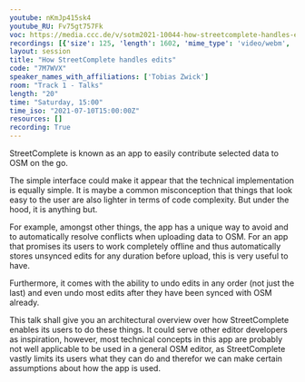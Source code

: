 ```yaml
---
youtube: nKmJp415sk4
youtube_RU: Fv75gt757Fk
voc: https://media.ccc.de/v/sotm2021-10044-how-streetcomplete-handles-edits
recordings: [{'size': 125, 'length': 1602, 'mime_type': 'video/webm', 'language': 'eng', 'filename': 'sotm2021-10044-eng-How_StreetComplete_handles_edits_webm-hd.webm', 'state': 'new', 'folder': 'webm-hd', 'high_quality': True, 'width': 1920, 'height': 1080, 'updated_at': '2021-09-21T20:52:38.472+02:00', 'recording_url': 'https://cdn.media.ccc.de/events/sotm/2021/webm-hd/sotm2021-10044-eng-How_StreetComplete_handles_edits_webm-hd.webm', 'url': 'https://media.ccc.de/public/recordings/55016', 'event_url': 'https://media.ccc.de/public/events/bedab0b4-e8be-59aa-afe4-8abf26b8675c', 'conference_url': 'https://media.ccc.de/public/conferences/sotm2021'}, {'size': 60, 'length': 1602, 'mime_type': 'video/webm', 'language': 'eng', 'filename': 'sotm2021-10044-eng-How_StreetComplete_handles_edits_webm-sd.webm', 'state': 'new', 'folder': 'webm-sd', 'high_quality': False, 'width': 720, 'height': 576, 'updated_at': '2021-09-21T20:28:34.515+02:00', 'recording_url': 'https://cdn.media.ccc.de/events/sotm/2021/webm-sd/sotm2021-10044-eng-How_StreetComplete_handles_edits_webm-sd.webm', 'url': 'https://media.ccc.de/public/recordings/55014', 'event_url': 'https://media.ccc.de/public/events/bedab0b4-e8be-59aa-afe4-8abf26b8675c', 'conference_url': 'https://media.ccc.de/public/conferences/sotm2021'}, {'size': 44, 'length': 1602, 'mime_type': 'video/mp4', 'language': 'eng', 'filename': 'sotm2021-10044-eng-How_StreetComplete_handles_edits_sd.mp4', 'state': 'new', 'folder': 'h264-sd', 'high_quality': False, 'width': 720, 'height': 576, 'updated_at': '2021-09-21T20:13:33.264+02:00', 'recording_url': 'https://cdn.media.ccc.de/events/sotm/2021/h264-sd/sotm2021-10044-eng-How_StreetComplete_handles_edits_sd.mp4', 'url': 'https://media.ccc.de/public/recordings/55013', 'event_url': 'https://media.ccc.de/public/events/bedab0b4-e8be-59aa-afe4-8abf26b8675c', 'conference_url': 'https://media.ccc.de/public/conferences/sotm2021'}, {'size': 24, 'length': 1602, 'mime_type': 'audio/mpeg', 'language': 'eng', 'filename': 'sotm2021-10044-eng-How_StreetComplete_handles_edits_mp3.mp3', 'state': 'new', 'folder': 'mp3', 'high_quality': False, 'width': 0, 'height': 0, 'updated_at': '2021-09-21T20:10:32.993+02:00', 'recording_url': 'https://cdn.media.ccc.de/events/sotm/2021/mp3/sotm2021-10044-eng-How_StreetComplete_handles_edits_mp3.mp3', 'url': 'https://media.ccc.de/public/recordings/55011', 'event_url': 'https://media.ccc.de/public/events/bedab0b4-e8be-59aa-afe4-8abf26b8675c', 'conference_url': 'https://media.ccc.de/public/conferences/sotm2021'}, {'size': 107, 'length': 1602, 'mime_type': 'video/mp4', 'language': 'eng', 'filename': 'sotm2021-10044-eng-How_StreetComplete_handles_edits_hd.mp4', 'state': 'new', 'folder': 'h264-hd', 'high_quality': True, 'width': 1920, 'height': 1080, 'updated_at': '2021-09-21T20:08:35.499+02:00', 'recording_url': 'https://cdn.media.ccc.de/events/sotm/2021/h264-hd/sotm2021-10044-eng-How_StreetComplete_handles_edits_hd.mp4', 'url': 'https://media.ccc.de/public/recordings/55009', 'event_url': 'https://media.ccc.de/public/events/bedab0b4-e8be-59aa-afe4-8abf26b8675c', 'conference_url': 'https://media.ccc.de/public/conferences/sotm2021'}]
layout: session
title: "How StreetComplete handles edits"
code: "7M7WVX"
speaker_names_with_affiliations: ['Tobias Zwick']
room: "Track 1 - Talks"
length: "20"
time: "Saturday, 15:00"
time_iso: "2021-07-10T15:00:00Z"
resources: []
recording: True
---
```

StreetComplete is known as an app to easily contribute selected data to OSM on the go. 

The simple interface could make it appear that the technical implementation is equally simple. It is maybe a common misconception that things that look easy to the user are also lighter in terms of code complexity. But under the hood, it is anything but.

For example, amongst other things, the app has a unique way to avoid and to automatically resolve conflicts when uploading data to OSM. For an app that promises its users to work completely offline and thus automatically stores unsynced edits for any duration before upload, this is very useful to have.

Furthermore, it comes with the ability to undo edits in any order (not just the last) and even undo most edits after they have been synced with OSM already.

This talk shall give you an architectural overview over how StreetComplete enables its users to do these things.
It could serve other editor developers as inspiration, however, most technical concepts in this app are probably not well applicable to be used in a general OSM editor, as StreetComplete vastly limits its users what they can do and therefor we can make certain assumptions about how the app is used.
